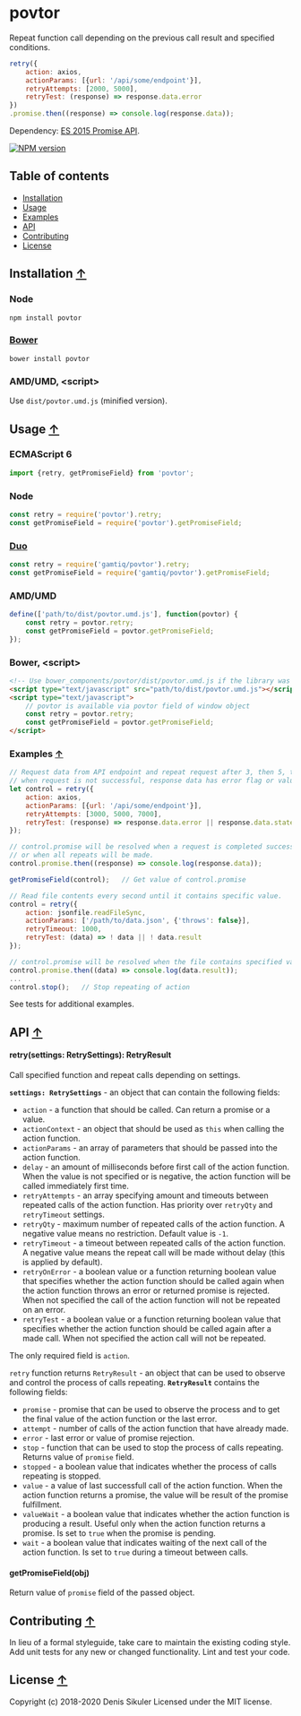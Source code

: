 # povtor <a name="start"></a>

Repeat function call depending on the previous call result and specified conditions.

```js
retry({
    action: axios,
    actionParams: [{url: '/api/some/endpoint'}],
    retryAttempts: [2000, 5000],
    retryTest: (response) => response.data.error
})
.promise.then((response) => console.log(response.data));
```

Dependency: [ES 2015 Promise API](https://developer.mozilla.org/docs/Web/JavaScript/Reference/Global_Objects/Promise).

[![NPM version](https://badge.fury.io/js/povtor.png)](http://badge.fury.io/js/povtor)

## Table of contents

* [Installation](#install)
* [Usage](#usage)
* [Examples](#examples)
* [API](#api)
* [Contributing](#contributing)
* [License](#license)

## Installation <a name="install"></a> [&#x2191;](#start)

### Node

    npm install povtor

### [Bower](http://bower.io)

    bower install povtor

### AMD/UMD, &lt;script&gt;

Use `dist/povtor.umd.js` (minified version).

## Usage <a name="usage"></a> [&#x2191;](#start)

### ECMAScript 6

```js
import {retry, getPromiseField} from 'povtor';
```

### Node

```js
const retry = require('povtor').retry;
const getPromiseField = require('povtor').getPromiseField;
```

### [Duo](http://duojs.org)

```js
const retry = require('gamtiq/povtor').retry;
const getPromiseField = require('gamtiq/povtor').getPromiseField;
```

### AMD/UMD

```js
define(['path/to/dist/povtor.umd.js'], function(povtor) {
    const retry = povtor.retry;
    const getPromiseField = povtor.getPromiseField;
});
```

### Bower, &lt;script&gt;

```html
<!-- Use bower_components/povtor/dist/povtor.umd.js if the library was installed by Bower -->
<script type="text/javascript" src="path/to/dist/povtor.umd.js"></script>
<script type="text/javascript">
    // povtor is available via povtor field of window object
    const retry = povtor.retry;
    const getPromiseField = povtor.getPromiseField;
</script>
```

### Examples <a name="examples"></a> [&#x2191;](#start)

```js
// Request data from API endpoint and repeat request after 3, then 5, then 7 seconds
// when request is not successful, response data has error flag or value of state field is not 3.
let control = retry({
    action: axios,
    actionParams: [{url: '/api/some/endpoint'}],
    retryAttempts: [3000, 5000, 7000],
    retryTest: (response) => response.data.error || response.data.state !== 3
});

// control.promise will be resolved when a request is completed successfully and retryTest returns false
// or when all repeats will be made.
control.promise.then((response) => console.log(response.data));

getPromiseField(control);   // Get value of control.promise

// Read file contents every second until it contains specific value.
control = retry({
    action: jsonfile.readFileSync,
    actionParams: ['/path/to/data.json', {'throws': false}],
    retryTimeout: 1000,
    retryTest: (data) => ! data || ! data.result
});

// control.promise will be resolved when the file contains specified value.
control.promise.then((data) => console.log(data.result));
...
control.stop();   // Stop repeating of action
```

See tests for additional examples.

## API <a name="api"></a> [&#x2191;](#start)

#### retry(settings: RetrySettings): RetryResult

Call specified function and repeat calls depending on settings.

**`settings: RetrySettings`** - an object that can contain the following fields:

* `action` - a function that should be called. Can return a promise or a value.
* `actionContext` - an object that should be used as `this` when calling the action function.
* `actionParams` - an array of parameters that should be passed into the action function.
* `delay` - an amount of milliseconds before first call of the action function.
  When the value is not specified or is negative, the action function will be called immediately first time.
* `retryAttempts` - an array specifying amount and timeouts between repeated calls of the action function.
  Has priority over `retryQty` and `retryTimeout` settings.
* `retryQty` - maximum number of repeated calls of the action function. A negative value means no restriction.
  Default value is `-1`.
* `retryTimeout` - a timeout between repeated calls of the action function.
  A negative value means the repeat call will be made without delay (this is applied by default).
* `retryOnError` - a boolean value or a function returning boolean value that specifies whether the action function
  should be called again when the action function throws an error or returned promise is rejected.
  When not specified the call of the action function will not be repeated on an error.
* `retryTest` - a boolean value or a function returning boolean value that specifies whether the action function
  should be called again after a made call. When not specified the action call will not be repeated.

The only required field is `action`.

`retry` function returns `RetryResult` - an object that can be used to observe and control the process of calls repeating.
**`RetryResult`** contains the following fields:

* `promise` - promise that can be used to observe the process and to get the final value of the action function
  or the last error.
* `attempt` - number of calls of the action function that have already made.
* `error` - last error or value of promise rejection.
* `stop` - function that can be used to stop the process of calls repeating. Returns value of `promise` field.
* `stopped` - a boolean value that indicates whether the process of calls repeating is stopped.
* `value` - a value of last successfull call of the action function. When the action function returns a promise,
  the value will be result of the promise fulfillment.
* `valueWait` - a boolean value that indicates whether the action function is producing a result.
  Useful only when the action function returns a promise. Is set to `true` when the promise is pending.
* `wait` - a boolean value that indicates waiting of the next call of the action function.
  Is set to `true` during a timeout between calls.

#### getPromiseField(obj)

Return value of `promise` field of the passed object.

## Contributing <a name="contributing"></a> [&#x2191;](#start)
In lieu of a formal styleguide, take care to maintain the existing coding style.
Add unit tests for any new or changed functionality.
Lint and test your code.

## License <a name="license"></a> [&#x2191;](#start)
Copyright (c) 2018-2020 Denis Sikuler
Licensed under the MIT license.
